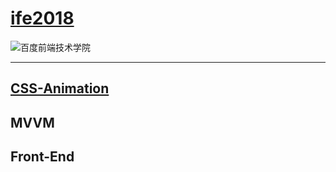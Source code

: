 # [ife2018](http://ife.baidu.com/)

![百度前端技术学院](http://ife.baidu.com/2018/asset/common/img/logo_a3b4064.png)

---

## [CSS-Animation](https://github.com/fog3211/ife_2018/blob/master/Css-Animation/No1.html)


## MVVM

## Front-End
